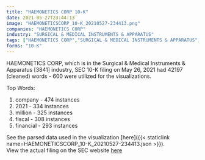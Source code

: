 ```yaml
---
title: "HAEMONETICS CORP 10-K"
date: 2021-05-27T23:44:13
image: "HAEMONETICSCORP_10-K_20210527-234413.png"
companies: "HAEMONETICS CORP"
industry: "SURGICAL & MEDICAL INSTRUMENTS & APPARATUS"
tags: ["HAEMONETICS CORP","SURGICAL & MEDICAL INSTRUMENTS & APPARATUS","05-26-2021","10-K"]
forms: "10-K"
---
```

HAEMONETICS CORP, which is in the Surgical & Medical Instruments & Apparatus [3841] industry, SEC 10-K filing on May 26, 2021 had 42197 (cleaned) words - 600 were utilized for the visualizations.

Top Words:
1. company - 474 instances
2. 2021 - 334 instances
3. million - 325 instances
4. fiscal - 308 instances
5. financial - 293 instances


See the parsed data used in the visualization [here]({{< staticlink name=HAEMONETICSCORP_10-K_20210527-234413.json >}}).  
View the actual filing on the SEC website [here](https://www.sec.gov/Archives/edgar/data/313143/0000313143-21-000023.txt)